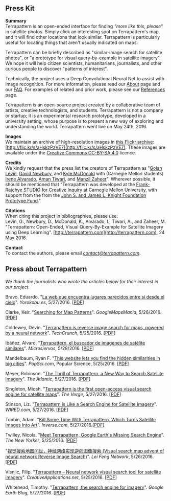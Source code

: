 ## Press Kit

**Summary**<br />
Terrapattern is an open-ended interface for finding *"more like this, please"* in satellite photos. Simply click an interesting spot on Terrapattern's map, and it will find other locations that look similar. Terrapattern is particularly useful for locating things that aren't usually indicated on maps.

Terrapattern can be briefly described as "similar-image search for satellite photos", or "a prototype for visual query-by-example in satellite imagery". We hope it will help citizen scientists, humanitarians, journalists, and other curious people to discover "patterns of interest". 

Technically, the project uses a Deep Convolutional Neural Net to assist with image recognition. For more information, please read our [About](http://www.terrapattern.com/about) page and our [FAQ](http://www.terrapattern.com/faq). For examples of related and prior work, please see our [References](http://www.terrapattern.com/references) page.

Terrapattern is an open-source project created by a collaborative team of artists, creative technologists, and students. Terrapattern is not a company or startup; it is an experimental research prototype, developed in a university setting, whose purpose is to present a new way of exploring and understanding the world. Terrapattern went live on May 24th, 2016. 

**Images**<br />
We maintain an archive of high-resolution images in [this Flickr archive](https://www.flickr.com/photos/creativeinquiry/albums/72157668099025550): [http://flic.kr/s/aHskzPzVE7](http://flic.kr/s/aHskzPzVE7). These images are available under the [Creative Commons CC-BY-SA 4.0](https://creativecommons.org/licenses/by-sa/4.0/) licence.

**Credits**<br />
We kindly request that the press list the creators of Terrapattern as "[Golan Levin](http://flong.com/), [David Newbury](http://www.workergnome.com/), and [Kyle McDonald](http://kylemcdonald.net/) with (Carnegie Mellon students) [Irene Alvarado](http://www.irenealvarado.com/), [Aman Tiwari](http://amantiwari.com/), and [Manzil Zaheer](http://manzil.ml/)". Wherever possible, it should be mentioned that "Terrapattern was developed at the [Frank-Ratchye STUDIO for Creative Inquiry](http://studioforcreativeinquiry.org/) at Carnegie Mellon University, with support from the from the [John S. and James L. Knight Foundation Prototype Fund](http://knightfoundation.org/grants/201551228/)."

**Citations**<br />
When citing this project in bibliographies, please use:<br />
Levin, G., Newbury, D., McDonald, K., Alvarado, I., Tiwari, A., and Zaheer, M. "Terrapattern: Open-Ended, Visual Query-By-Example for Satellite Imagery using Deep Learning". [http://terrapattern.com](http://terrapattern.com), 24 May 2016.

**Contact**<br />
To contact the authors, please email *contact@terrapattern.com*. 



## Press about Terrapattern

*We thank the journalists who wrote the articles below for their interest in our project.* 

Bravo, Eduardo. "<a href="http://www.yorokobu.es/la-web-encuentra-la-tierra-lugares-parecidos/">La web que encuentra lugares parecidos entre s&#237; desde el cielo</a>". <em>Yorokobu.es</em>, 5/27/2016. [<a href="../public/pdf/yorokobu_20160527.pdf">PDF</a>]<br />

Clarke, Keir. "<a href="http://googlemapsmania.blogspot.it/2016/05/searching-for-map-patterns.html">Searching for Map Patterns</a>". <em>GoogleMapsMania</em>, 5/26/2016. [<a href="../public/pdf/google_maps_mania_20160526.pdf">PDF</a>]<br />

Coldewey, Devin. "<a href="http://techcrunch.com/2016/05/25/terrapattern-is-a-neural-net-powered-reverse-image-search-for-maps/">Terrapattern is reverse image search for maps, powered by a neural network</a>". <em>TechCrunch</em>, 5/25/2016. [<a href="../public/pdf/techcrunch_20160526.pdf">PDF</a>]<br />

Ib&#225;&#241;ez, Alvaro. "<a href="http://www.microsiervos.com/archivo/internet/terrapattern-buscador-imagenes-satelite.html">Terrapattern, el buscador de im&#225;genes de sat&#233;lite similares</a>". <em>Microsiervos</em>, 5/28/2016. [<a href="../public/pdf/microservios_20160528.pdf">PDF</a>]<br />

Mandelbaum, Ryan F. "<a href="http://www.popsci.com/you-can-now-search-google-maps-by-matching-similar-landscapes">This website lets you find the hidden similarities in big cities</a>". <em>PopSci.com</em>, Popular Science, 5/25/2016. [<a href="../public/pdf/popular_science_20160525.pdf">PDF</a>]<br />

Meyer, Robinson. "<a href="http://www.theatlantic.com/technology/archive/2016/05/the-promise-of-terrapattern-the-visual-search-engine-for-satellite-imagery/484610/">The Thrill of Terrapattern, a New Way to Search Satellite Imagery</a>". <em>The Atlantic</em>, 5/27/2016. [<a href="../public/pdf/atlantic_20160527.pdf">PDF</a>]<br /> 

Singleton, Micah. "<a href="http://www.theverge.com/2016/5/27/11796786/errapattern-visual-search-engine-satellite-maps">Terrapattern is the first open-access visual search engine for satellite maps</a>". <em>The Verge</em>, 5/27/2016. [<a href="../public/pdf/the_verge_20160527.pdf">PDF</a>]<br />

Stinson, Liz. "<a href="http://www.wired.com/2016/05/terrapattern-like-search-engine-satellite-imagery/">Terrapattern is Like a Search Engine for Satellite Imagery</a>". <em>WIRED.com</em>, 5/27/2016. [<a href="../public/pdf/wired_20160527.pdf">PDF</a>]<br />

Toobin, Adam. "<a href="https://www.inverse.com/article/16252-kill-some-time-with-terrapattern-which-turns-satellite-images-into-art">Kill Some Time With Terrapattern, Which Turns Satellite Images Into Art</a>". <em>Inverse.com</em>, 5/27/2016.[<a href="../public/pdf/inverse_20160527.pdf">PDF</a>]<br />

Twilley, Nicola. "<a href="http://www.newyorker.com/tech/elements/meet-terrapattern-google-earths-missing-search-engine">Meet Terrapattern, Google Earth's Missing Search Engine</a>". <em>The New Yorker</em>, 5/25/2016. [<a href="../public/pdf/new_yorker_20160525.pdf">PDF</a>]<br />

"<a href="http://www.leiphone.com/news/201605/uZhQO2dXj6a8Zaxa.html">&#35270;&#35273;&#25628;&#32034;&#22320;&#22270;&#38382;&#19990;&#65292;&#31070;&#32463;&#32593;&#32476;&#23454;&#29616;&#36870;&#21521;&#22270;&#20687;&#25628;&#32034; (Visual search map advent of neural network Reverse Image Search)</a>". <em>Lei Feng Network</em>, 5/26/2016. [<a href="../public/pdf/leiphone_20160526.pdf">PDF</a>]<br />

Visnjic, Filip. "<a href="http://www.creativeapplications.net/processing/terrapattern-neural-network-visual-search-tool-for-satellite-imagery/">Terrapattern &#8211; Neural network visual search tool for satellite imagery</a>". <em>CreativeApplications.net</em>, 5/25/2016. [<a href="../public/pdf/creative_applications_20160525.pdf">PDF</a>]<br />

Whitehead, Timothy. "<a href="http://www.gearthblog.com/blog/archives/2016/05/terrapattern-search-engine-imagery.html">Terrapattern, the search engine for imagery</a>". <em>Google Earth Blog</em>, 5/27/2016. [<a href="../public/pdf/google_earth_blog_20160527.pdf">PDF</a>]<br />